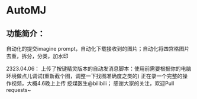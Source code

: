 # AutoMJ
## 功能简介：
自动化的提交imagine prompt，自动化下载接收到的图片；自动化将四宫格图片去重，拆分，分类，加水印

2323.04.06： 上传了按键精灵版本的自动发消息脚本：使用前需要根据你的电脑环境做点儿调试(重新截个图，调整一下找图准确度之类的)
正在录一个完整的操作视频，大概4.6晚上上传 挖煤医生@bilibili；
感谢大家的关注，欢迎Pull requests~

